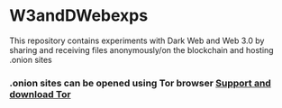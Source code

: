 # W3andDWebexps
This repository contains experiments with Dark Web and Web 3.0 by sharing and receiving files anonymously/on the blockchain and hosting .onion sites
### .onion sites can be opened using Tor browser [Support and download Tor](https://www.torproject.org/)
